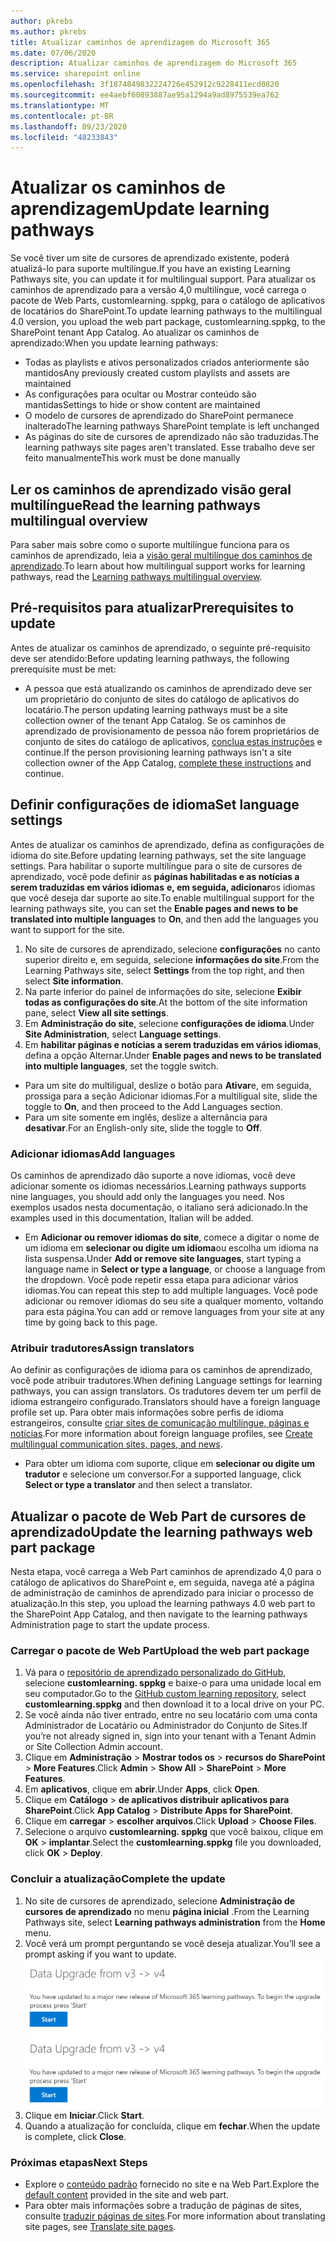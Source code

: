 ```yaml
---
author: pkrebs
ms.author: pkrebs
title: Atualizar caminhos de aprendizagem do Microsoft 365
ms.date: 07/06/2020
description: Atualizar caminhos de aprendizagem do Microsoft 365
ms.service: sharepoint online
ms.openlocfilehash: 3f1874849832224726e452912c9228411ecd0820
ms.sourcegitcommit: ee4aebf60893887ae95a1294a9ad8975539ea762
ms.translationtype: MT
ms.contentlocale: pt-BR
ms.lasthandoff: 09/23/2020
ms.locfileid: "48233843"
---
```

# <a name="update-learning-pathways"></a><span data-ttu-id="eddbe-103">Atualizar os caminhos de aprendizagem</span><span class="sxs-lookup"><span data-stu-id="eddbe-103">Update learning pathways</span></span>
<span data-ttu-id="eddbe-104">Se você tiver um site de cursores de aprendizado existente, poderá atualizá-lo para suporte multilíngue.</span><span class="sxs-lookup"><span data-stu-id="eddbe-104">If you have an existing Learning Pathways site, you can update it for multilingual support.</span></span> <span data-ttu-id="eddbe-105">Para atualizar os caminhos de aprendizado para a versão 4,0 multilíngue, você carrega o pacote de Web Parts, customlearning. sppkg, para o catálogo de aplicativos de locatários do SharePoint.</span><span class="sxs-lookup"><span data-stu-id="eddbe-105">To update learning pathways to the multilingual 4.0 version, you upload the web part package, customlearning.sppkg, to the SharePoint tenant App Catalog.</span></span> <span data-ttu-id="eddbe-106">Ao atualizar os caminhos de aprendizado:</span><span class="sxs-lookup"><span data-stu-id="eddbe-106">When you update learning pathways:</span></span>  

- <span data-ttu-id="eddbe-107">Todas as playlists e ativos personalizados criados anteriormente são mantidos</span><span class="sxs-lookup"><span data-stu-id="eddbe-107">Any previously created custom playlists and assets are maintained</span></span>
- <span data-ttu-id="eddbe-108">As configurações para ocultar ou Mostrar conteúdo são mantidas</span><span class="sxs-lookup"><span data-stu-id="eddbe-108">Settings to hide or show content are maintained</span></span>
- <span data-ttu-id="eddbe-109">O modelo de cursores de aprendizado do SharePoint permanece inalterado</span><span class="sxs-lookup"><span data-stu-id="eddbe-109">The learning pathways SharePoint template is left unchanged</span></span>
- <span data-ttu-id="eddbe-110">As páginas do site de cursores de aprendizado não são traduzidas.</span><span class="sxs-lookup"><span data-stu-id="eddbe-110">The learning pathways site pages aren't translated.</span></span> <span data-ttu-id="eddbe-111">Esse trabalho deve ser feito manualmente</span><span class="sxs-lookup"><span data-stu-id="eddbe-111">This work must be done manually</span></span>

## <a name="read-the-learning-pathways-multilingual-overview"></a><span data-ttu-id="eddbe-112">Ler os caminhos de aprendizado visão geral multilíngue</span><span class="sxs-lookup"><span data-stu-id="eddbe-112">Read the learning pathways multilingual overview</span></span>
<span data-ttu-id="eddbe-113">Para saber mais sobre como o suporte multilíngue funciona para os caminhos de aprendizado, leia a [visão geral multilíngue dos caminhos de aprendizado](custom_overview.md).</span><span class="sxs-lookup"><span data-stu-id="eddbe-113">To learn about how multilingual support works for learning pathways, read the [Learning pathways multilingual overview](custom_overview.md).</span></span> 

## <a name="prerequisites-to-update"></a><span data-ttu-id="eddbe-114">Pré-requisitos para atualizar</span><span class="sxs-lookup"><span data-stu-id="eddbe-114">Prerequisites to update</span></span>
<span data-ttu-id="eddbe-115">Antes de atualizar os caminhos de aprendizado, o seguinte pré-requisito deve ser atendido:</span><span class="sxs-lookup"><span data-stu-id="eddbe-115">Before updating learning pathways, the following prerequisite must be met:</span></span>
- <span data-ttu-id="eddbe-116">A pessoa que está atualizando os caminhos de aprendizado deve ser um proprietário do conjunto de sites do catálogo de aplicativos do locatário.</span><span class="sxs-lookup"><span data-stu-id="eddbe-116">The person updating learning pathways must be a site collection owner of the tenant App Catalog.</span></span> <span data-ttu-id="eddbe-117">Se os caminhos de aprendizado de provisionamento de pessoa não forem proprietários de conjunto de sites do catálogo de aplicativos, [conclua estas instruções](addappadmin.md) e continue.</span><span class="sxs-lookup"><span data-stu-id="eddbe-117">If the person provisioning learning pathways isn't a site collection owner of the App Catalog, [complete these instructions](addappadmin.md) and continue.</span></span> 

## <a name="set-language-settings"></a><span data-ttu-id="eddbe-118">Definir configurações de idioma</span><span class="sxs-lookup"><span data-stu-id="eddbe-118">Set language settings</span></span> 
<span data-ttu-id="eddbe-119">Antes de atualizar os caminhos de aprendizado, defina as configurações de idioma do site.</span><span class="sxs-lookup"><span data-stu-id="eddbe-119">Before updating learning pathways, set the site language settings.</span></span> <span data-ttu-id="eddbe-120">Para habilitar o suporte multilíngue para o site de cursores de aprendizado, você pode definir as **páginas habilitadas e as notícias a serem traduzidas em vários idiomas** **e, em seguida, adicionar**os idiomas que você deseja dar suporte ao site.</span><span class="sxs-lookup"><span data-stu-id="eddbe-120">To enable multilingual support for the learning pathways site, you can set the **Enable pages and news to be translated into multiple languages** to **On**, and then add the languages you want to support for the site.</span></span>
1.  <span data-ttu-id="eddbe-121">No site de cursores de aprendizado, selecione **configurações** no canto superior direito e, em seguida, selecione **informações do site**.</span><span class="sxs-lookup"><span data-stu-id="eddbe-121">From the Learning Pathways site, select **Settings** from the top right, and then select **Site information**.</span></span>
2.  <span data-ttu-id="eddbe-122">Na parte inferior do painel de informações do site, selecione **Exibir todas as configurações do site**.</span><span class="sxs-lookup"><span data-stu-id="eddbe-122">At the bottom of the site information pane, select **View all site settings**.</span></span>
3.  <span data-ttu-id="eddbe-123">Em **Administração do site**, selecione **configurações de idioma**.</span><span class="sxs-lookup"><span data-stu-id="eddbe-123">Under **Site Administration**, select **Language settings**.</span></span>
4.  <span data-ttu-id="eddbe-124">Em **habilitar páginas e notícias a serem traduzidas em vários idiomas**, defina a opção Alternar.</span><span class="sxs-lookup"><span data-stu-id="eddbe-124">Under **Enable pages and news to be translated into multiple languages**, set the toggle switch.</span></span> 
- <span data-ttu-id="eddbe-125">Para um site do multiligual, deslize o botão para **Ativar**e, em seguida, prossiga para a seção Adicionar idiomas.</span><span class="sxs-lookup"><span data-stu-id="eddbe-125">For a multiligual site, slide the toggle to **On**, and then proceed to the Add Languages section.</span></span> 
- <span data-ttu-id="eddbe-126">Para um site somente em inglês, deslize a alternância para **desativar**.</span><span class="sxs-lookup"><span data-stu-id="eddbe-126">For an English-only site, slide the toggle to **Off**.</span></span>

### <a name="add-languages"></a><span data-ttu-id="eddbe-127">Adicionar idiomas</span><span class="sxs-lookup"><span data-stu-id="eddbe-127">Add languages</span></span>
<span data-ttu-id="eddbe-128">Os caminhos de aprendizado dão suporte a nove idiomas, você deve adicionar somente os idiomas necessários.</span><span class="sxs-lookup"><span data-stu-id="eddbe-128">Learning pathways supports nine languages, you should add only the languages you need.</span></span> <span data-ttu-id="eddbe-129">Nos exemplos usados nesta documentação, o italiano será adicionado.</span><span class="sxs-lookup"><span data-stu-id="eddbe-129">In the examples used in this documentation, Italian will be added.</span></span> 
- <span data-ttu-id="eddbe-130">Em **Adicionar ou remover idiomas do site**, comece a digitar o nome de um idioma em **selecionar ou digite um idioma**ou escolha um idioma na lista suspensa.</span><span class="sxs-lookup"><span data-stu-id="eddbe-130">Under **Add or remove site languages**, start typing a language name in **Select or type a language**, or choose a language from the dropdown.</span></span> <span data-ttu-id="eddbe-131">Você pode repetir essa etapa para adicionar vários idiomas.</span><span class="sxs-lookup"><span data-stu-id="eddbe-131">You can repeat this step to add multiple languages.</span></span> <span data-ttu-id="eddbe-132">Você pode adicionar ou remover idiomas do seu site a qualquer momento, voltando para esta página.</span><span class="sxs-lookup"><span data-stu-id="eddbe-132">You can add or remove languages from your site at any time by going back to this page.</span></span>
 
### <a name="assign-translators"></a><span data-ttu-id="eddbe-133">Atribuir tradutores</span><span class="sxs-lookup"><span data-stu-id="eddbe-133">Assign translators</span></span>
<span data-ttu-id="eddbe-134">Ao definir as configurações de idioma para os caminhos de aprendizado, você pode atribuir tradutores.</span><span class="sxs-lookup"><span data-stu-id="eddbe-134">When defining Language settings for learning pathways, you can assign translators.</span></span> <span data-ttu-id="eddbe-135">Os tradutores devem ter um perfil de idioma estrangeiro configurado.</span><span class="sxs-lookup"><span data-stu-id="eddbe-135">Translators should have a foreign language profile set up.</span></span> <span data-ttu-id="eddbe-136">Para obter mais informações sobre perfis de idioma estrangeiros, consulte [criar sites de comunicação multilíngue, páginas e notícias](https://support.office.com/article/2bb7d610-5453-41c6-a0e8-6f40b3ed750c).</span><span class="sxs-lookup"><span data-stu-id="eddbe-136">For more information about foreign language profiles, see [Create multilingual communication sites, pages, and news](https://support.office.com/article/2bb7d610-5453-41c6-a0e8-6f40b3ed750c).</span></span>  
- <span data-ttu-id="eddbe-137">Para obter um idioma com suporte, clique em **selecionar ou digite um tradutor** e selecione um conversor.</span><span class="sxs-lookup"><span data-stu-id="eddbe-137">For a supported language, click **Select or type a translator** and then select a translator.</span></span> 

## <a name="update-the-learning-pathways-web-part-package"></a><span data-ttu-id="eddbe-138">Atualizar o pacote de Web Part de cursores de aprendizado</span><span class="sxs-lookup"><span data-stu-id="eddbe-138">Update the learning pathways web part package</span></span>
<span data-ttu-id="eddbe-139">Nesta etapa, você carrega a Web Part caminhos de aprendizado 4,0 para o catálogo de aplicativos do SharePoint e, em seguida, navega até a página de administração de caminhos de aprendizado para iniciar o processo de atualização.</span><span class="sxs-lookup"><span data-stu-id="eddbe-139">In this step, you upload the learning pathways 4.0 web part to the SharePoint App Catalog, and then navigate to the learning pathways Administration page to start the update process.</span></span>

### <a name="upload-the-web-part-package"></a><span data-ttu-id="eddbe-140">Carregar o pacote de Web Part</span><span class="sxs-lookup"><span data-stu-id="eddbe-140">Upload the web part package</span></span>
1.  <span data-ttu-id="eddbe-141">Vá para o [repositório de aprendizado personalizado do GitHub](https://github.com/pnp/custom-learning-office-365/tree/master/webpart), selecione **customlearning. sppkg** e baixe-o para uma unidade local em seu computador.</span><span class="sxs-lookup"><span data-stu-id="eddbe-141">Go to the [GitHub custom learning repository](https://github.com/pnp/custom-learning-office-365/tree/master/webpart), select **customlearning.sppkg** and then download it to a local drive on your PC.</span></span>
2.  <span data-ttu-id="eddbe-142">Se você ainda não tiver entrado, entre no seu locatário com uma conta Administrador de Locatário ou Administrador do Conjunto de Sites.</span><span class="sxs-lookup"><span data-stu-id="eddbe-142">If you’re not already signed in, sign into your tenant with a Tenant Admin or Site Collection Admin account.</span></span> 
3.  <span data-ttu-id="eddbe-143">Clique em **Administração**  >  **Mostrar todos os**  >  **recursos do SharePoint**  >  **More Features**.</span><span class="sxs-lookup"><span data-stu-id="eddbe-143">Click **Admin** > **Show All** > **SharePoint** > **More Features**.</span></span> 
4.  <span data-ttu-id="eddbe-144">Em **aplicativos**, clique em **abrir**.</span><span class="sxs-lookup"><span data-stu-id="eddbe-144">Under **Apps**, click **Open**.</span></span> 
5.  <span data-ttu-id="eddbe-145">Clique em **Catálogo**  >  **de aplicativos distribuir aplicativos para SharePoint**.</span><span class="sxs-lookup"><span data-stu-id="eddbe-145">Click **App Catalog** > **Distribute Apps for SharePoint**.</span></span> 
6.  <span data-ttu-id="eddbe-146">Clique em **carregar**  >  **escolher arquivos**.</span><span class="sxs-lookup"><span data-stu-id="eddbe-146">Click **Upload** > **Choose Files**.</span></span> 
7.  <span data-ttu-id="eddbe-147">Selecione o arquivo **customlearning. sppkg** que você baixou, clique em **OK**  >  **implantar**.</span><span class="sxs-lookup"><span data-stu-id="eddbe-147">Select the **customlearning.sppkg** file you downloaded, click **OK** > **Deploy**.</span></span> 

### <a name="complete-the-update"></a><span data-ttu-id="eddbe-148">Concluir a atualização</span><span class="sxs-lookup"><span data-stu-id="eddbe-148">Complete the update</span></span>
1.  <span data-ttu-id="eddbe-149">No site de cursores de aprendizado, selecione **Administração de cursores de aprendizado** no menu **página inicial** .</span><span class="sxs-lookup"><span data-stu-id="eddbe-149">From the Learning Pathways site, select **Learning pathways administration** from the **Home** menu.</span></span> 
2.  <span data-ttu-id="eddbe-150">Você verá um prompt perguntando se você deseja atualizar.</span><span class="sxs-lookup"><span data-stu-id="eddbe-150">You’ll see a prompt asking if you want to update.</span></span> 
<span data-ttu-id="eddbe-151">![custom_update_adminprompt_ml.png](media/custom_update_adminprompt_ml.png)</span><span class="sxs-lookup"><span data-stu-id="eddbe-151">![custom_update_adminprompt_ml.png](media/custom_update_adminprompt_ml.png)</span></span>
3.  <span data-ttu-id="eddbe-152">Clique em **Iniciar**.</span><span class="sxs-lookup"><span data-stu-id="eddbe-152">Click **Start**.</span></span> 
4. <span data-ttu-id="eddbe-153">Quando a atualização for concluída, clique em **fechar**.</span><span class="sxs-lookup"><span data-stu-id="eddbe-153">When the update is complete, click **Close**.</span></span> 

### <a name="next-steps"></a><span data-ttu-id="eddbe-154">Próximas etapas</span><span class="sxs-lookup"><span data-stu-id="eddbe-154">Next Steps</span></span>
- <span data-ttu-id="eddbe-155">Explore o [conteúdo padrão](custom_exploresite.md) fornecido no site e na Web Part.</span><span class="sxs-lookup"><span data-stu-id="eddbe-155">Explore the [default content](custom_exploresite.md) provided in the site and web part.</span></span>
- <span data-ttu-id="eddbe-156">Para obter mais informações sobre a tradução de páginas de sites, consulte [traduzir páginas de sites](custom_translate_page_ml.md).</span><span class="sxs-lookup"><span data-stu-id="eddbe-156">For more information about translating site pages, see [Translate site pages](custom_translate_page_ml.md).</span></span> 

